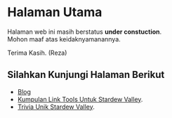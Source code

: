 # Halaman Utama

Halaman web ini masih berstatus **under constuction**.<br>
Mohon maaf atas keidaknyamanannya.

Terima Kasih. (Reza)

## Silahkan Kunjungi Halaman Berikut
- [Blog](https://main.barengreza.my.id/content/blog/)
- [Kumpulan Link Tools Untuk Stardew Valley](https://main.barengreza.my.id/content/howto/stardewvalley/kumpulanlinktools/).
- [Trivia Unik Stardew Valley](https://main.barengreza.my.id/content/fyi/stardewvalley/triviaunik/).
